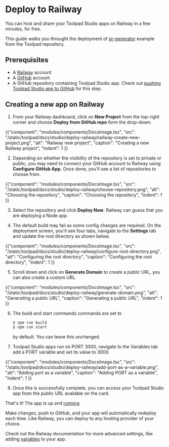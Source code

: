 # Deploy to Railway

<p class="description">You can host and share your Toolpad Studio apps on Railway in a few minutes, for free.</p>

This guide walks you throught the deployment of [qr-generator](https://github.com/mui/mui-toolpad/tree/master/examples/qr-generator) example from the Toolpad repository.

## Prerequisites

- A [Railway](https://railway.app/) account
- A [GitHub](https://github.com) account
- A GitHub repository containing Toolpad Studio app. Check out [pushing Toolpad Studio app to GitHub](/toolpad/studio/how-to-guides/render-deploy/#pushing-your-toolpad-studio-app-to-github) for this step.

## Creating a new app on Railway

1. From your Railway dashboard, click on **New Project** from the top-right corner and choose **Deploy from GitHub repo** form the drop-down.

{{"component": "modules/components/DocsImage.tsx", "src": "/static/toolpad/docs/studio/deploy-railway/railway-create-new-project.png", "alt": "Railway new project", "caption": "Creating a new Railway project", "indent": 1 }}

2. Depending on whether the visibility of the repository is set to private or public, you may need to connect your GitHub account to Railway using **Configure GitHub App**. Once done, you'll see a list of repositories to choose from.

{{"component": "modules/components/DocsImage.tsx", "src": "/static/toolpad/docs/studio/deploy-railway/choose-repository.png", "alt": "Choosing the repository", "caption": "Choosing the repository", "indent": 1 }}

3. Select the repository and click **Deploy Now**. Railway can guess that you are deploying a Node app.

4. The default build may fail as some config changes are required. On the deployment screen, you'll see four tabs, navigate to the **Settings** tab and update the root directory as shown below.

{{"component": "modules/components/DocsImage.tsx", "src": "/static/toolpad/docs/studio/deploy-railway/configure-root-directory.png", "alt": "Configuring the root directory", "caption": "Configuring the root directory", "indent": 1 }}

5. Scroll down and click on **Generate Domain** to create a public URL, you can also create a custom URL.

{{"component": "modules/components/DocsImage.tsx", "src": "/static/toolpad/docs/studio/deploy-railway/generate-domain.png", "alt": "Generating a public URL", "caption": "Generating a public URL", "indent": 1 }}

6. The build and start commands commands are set to

   ```bash
   $ npm run build
   $ npm run start
   ```

   by default. You can leave this unchanged.

7. Toolpad Studio apps run on PORT 3000, navigate to the Variables tab add a PORT variable and set its value to 3000.

{{"component": "modules/components/DocsImage.tsx", "src": "/static/toolpad/docs/studio/deploy-railway/add-port-as-a-variable.png", "alt": "Adding port as a variable", "caption": "Adding PORT as a variable", "indent": 1 }}

8. Once this is successfully complete, you can access your Toolpad Studio app from the public URL available on the card.

That's it! The app is up and [running](https://mui-toolpad-qr-generator-production.up.railway.app/prod/pages/qrcode).

Make changes, push to GitHub, and your app will automatically redeploy each time. Like Railway, you can deploy to any hosting provider of your choice.

Check out the Railway documentation for more advanced settings, like adding [variables](https://docs.railway.app/guides/variables) to your app.
